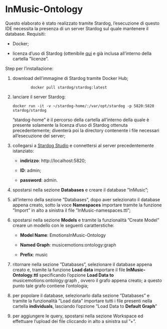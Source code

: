 # InMusic-Ontology
Questo elaborato è stato realizzato tramite Stardog, l’esecuzione di
questo IDE necessita la presenza di un server Stardog sul quale
mantenere il database. Requisiti:

-   Docker;

-   licenza d’uso di Stardog (ottenibile [qui][] e già inclusa
    all’interno della cartella ”licenze”.

Step per l’installazione:

1.  download dell’immagine di Stardog tramite Docker Hub;

                docker pull stardog/stardog:latest

2.  lanciare il server Stardog:

    ```
    docker run -it -v ~/stardog-home/:/var/opt/stardog -p 5820:5820 stardog/stardog
    ```

    ”stardog-home” è il percorso della cartella all’interno della quale
    è presente solamente la licenza d’uso di Stardog ottenuta
    precedentemente; diventerà poi la directory contenente i file
    necessari all’esecuzione del server;

3.  collegarsi a <u>[Stardog Studio][]</u> e connettersi al server
    precedentemente istanziato:

    -   **indirizzo**: http://localhost:5820;

    -   **ID**: admin;

    -   **password**: admin.

4.  spostarsi nella sezione **Databases** e creare il database
    ”InMusic”;

5.  all’interno della sezione ”Databases”, dopo aver selezionato il
    database appena creato, sotto la voce **Namespaces** importare
    tramite la funzione ”Import” in alto a sinistra il file
    ”InMusic-namespaces.ttl”;

6.  spostarsi nella sezione **Models** e tramite la funzionalità ”Create
    Model” creare un modello con le seguenti caratterstiche:

    -   **Model Name**: EmotionsInMusic-Ontology

    -   **Named Graph**: musicemotions:ontology:graph

    -   **Prefix**: music

7.  ritornare nella sezione ”Databases”, selezionare il database appena
    creato e, tramite la funzione **Load data** importare il file
    **InMusic-Ontology.ttl** specificando l’opzione **Load Data to**
    musicemotions:ontology:graph , ovvero il grafo appena creato; a
    questo punto tale grafo contiene l’ontologia;

8.  per popolare il database, selezionarlo dalla sezione ”Databases” e
    tramite la funzionalità ”Load data” importare tutti i file presenti
    nella cartella **individuals**, lasciando l’opzione ”Load Data to
    **Default Graph**”

9.  per aggiungere le query, spostarsi nella sezione Workspace ed
    effettuare l’upload dei file cliccando in alto a sinistra sul ”+”.

  [qui]: https://www.stardog.com/get-started/
  [Stardog Studio]: https://stardog.studio/